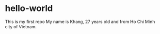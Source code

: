 # hello-world
This is my first repo 
My name is Khang, 27 years old and from Ho Chi Minh city of Vietnam. 
